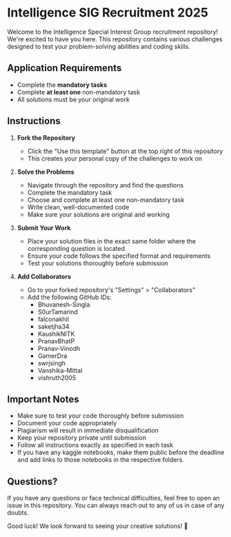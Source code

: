 # Intelligence SIG Recruitment 2025

Welcome to the Intelligence Special Interest Group recruitment repository! We're excited to have you here. This repository contains various challenges designed to test your problem-solving abilities and coding skills.

## Application Requirements

- Complete the **mandatory tasks**
- Complete **at least one** non-mandatory task
- All solutions must be your original work

## Instructions

1. **Fork the Repository**
   - Click the "Use this template" button at the top right of this repository
   - This creates your personal copy of the challenges to work on

2. **Solve the Problems**
   - Navigate through the repository and find the questions
   - Complete the mandatory task
   - Choose and complete at least one non-mandatory task
   - Write clean, well-documented code
   - Make sure your solutions are original and working

3. **Submit Your Work**
   - Place your solution files in the exact same folder where the corresponding question is located
   - Ensure your code follows the specified format and requirements
   - Test your solutions thoroughly before submission

4. **Add Collaborators**
   - Go to your forked repository's "Settings" > "Collaborators"
   - Add the following GitHub IDs:
     - Bhuvanesh-Singla
     - S0urTamarind
     - falconakhil
     - saketjha34
     - KaushikNITK
     - PranavBhatP
     - Pranav-Vinodh
     - GamerDra
     - swrjsingh
     - Vanshika-Mittal
     - vishruth2005


## Important Notes

- Make sure to test your code thoroughly before submission
- Document your code appropriately
- Plagiarism will result in immediate disqualification
- Keep your repository private until submission
- Follow all instructions exactly as specified in each task
- If you have any kaggle notebooks, make them public before the deadline and add links to those notebooks in the respective folders.

## Questions?

If you have any questions or face technical difficulties, feel free to open an issue in this repository. You can always reach out to any of us in case of any doubts.

Good luck! We look forward to seeing your creative solutions! 🚀

